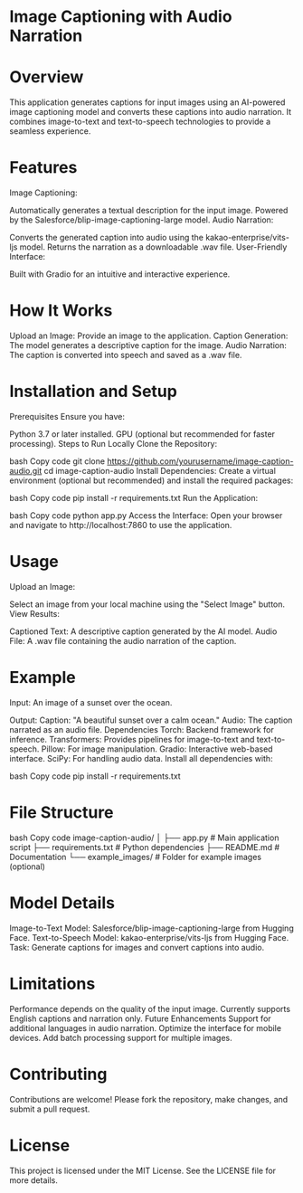 # Image Captioning with Audio Narration
# Overview
This application generates captions for input images using an AI-powered image captioning model and converts these captions into audio narration. It combines image-to-text and text-to-speech technologies to provide a seamless experience.

# Features
Image Captioning:

Automatically generates a textual description for the input image.
Powered by the Salesforce/blip-image-captioning-large model.
Audio Narration:

Converts the generated caption into audio using the kakao-enterprise/vits-ljs model.
Returns the narration as a downloadable .wav file.
User-Friendly Interface:

Built with Gradio for an intuitive and interactive experience.
# How It Works
Upload an Image: Provide an image to the application.
Caption Generation: The model generates a descriptive caption for the image.
Audio Narration: The caption is converted into speech and saved as a .wav file.
# Installation and Setup
Prerequisites
Ensure you have:

Python 3.7 or later installed.
GPU (optional but recommended for faster processing).
Steps to Run Locally
Clone the Repository:

bash
Copy code
git clone https://github.com/yourusername/image-caption-audio.git
cd image-caption-audio
Install Dependencies: Create a virtual environment (optional but recommended) and install the required packages:

bash
Copy code
pip install -r requirements.txt
Run the Application:

bash
Copy code
python app.py
Access the Interface: Open your browser and navigate to http://localhost:7860 to use the application.

# Usage
Upload an Image:

Select an image from your local machine using the "Select Image" button.
View Results:

Captioned Text: A descriptive caption generated by the AI model.
Audio File: A .wav file containing the audio narration of the caption.
# Example
Input:
An image of a sunset over the ocean.

Output:
Caption: "A beautiful sunset over a calm ocean."
Audio: The caption narrated as an audio file.
Dependencies
Torch: Backend framework for inference.
Transformers: Provides pipelines for image-to-text and text-to-speech.
Pillow: For image manipulation.
Gradio: Interactive web-based interface.
SciPy: For handling audio data.
Install all dependencies with:

bash
Copy code
pip install -r requirements.txt
# File Structure
bash
Copy code
image-caption-audio/
│
├── app.py                # Main application script
├── requirements.txt      # Python dependencies
├── README.md             # Documentation
└── example_images/       # Folder for example images (optional)
# Model Details
Image-to-Text Model: Salesforce/blip-image-captioning-large from Hugging Face.
Text-to-Speech Model: kakao-enterprise/vits-ljs from Hugging Face.
Task: Generate captions for images and convert captions into audio.
# Limitations
Performance depends on the quality of the input image.
Currently supports English captions and narration only.
Future Enhancements
Support for additional languages in audio narration.
Optimize the interface for mobile devices.
Add batch processing support for multiple images.
# Contributing
Contributions are welcome! Please fork the repository, make changes, and submit a pull request.

# License
This project is licensed under the MIT License. See the LICENSE file for more details.
